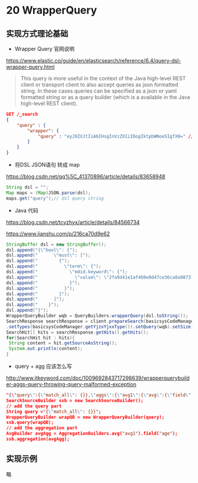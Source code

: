 # 20 WrapperQuery

## 实现方式理论基础

- Wrapper Query 官网说明

<https://www.elastic.co/guide/en/elasticsearch/reference/6.4/query-dsl-wrapper-query.html>

> This query is more useful in the context of the Java high-level REST client or transport client to also accept queries as json formatted string. In these cases queries can be specified as a json or yaml formatted string or as a query builder (which is a available in the Java high-level REST client).

```json
GET /_search
{
    "query" : {
        "wrapper": {
            "query" : "eyJ0ZXJtIiA6IHsgInVzZXIiIDogIktpbWNoeSIgfX0=" // Base64 encoded string: {"term" : { "user" : "Kimchy" }}
        }
    }
}
```

- 将DSL JSON语句 转成 map

<https://blog.csdn.net/qq%5C_41370896/article/details/83658948>

```java
String dsl = "";
Map maps = (Map)JSON.parse(dsl);  
maps.get("query");// dsl query string
```

- Java 代码

<https://blog.csdn.net/tcyzhyx/article/details/84566734>

<https://www.jianshu.com/p/216ca70d9e62>

```java
StringBuffer dsl = new StringBuffer();
dsl.append("{\"bool\": {");
dsl.append("      \"must\": [");
dsl.append("        {");
dsl.append("          \"term\": {");
dsl.append("            \"mdid.keyword\": {");
dsl.append("              \"value\": \"2fa9d41e1af460e0d47ce36ca8a98737\"");
dsl.append("            }");
dsl.append("          }");
dsl.append("        }");
dsl.append("      ]");
dsl.append("    }");
dsl.append("}");
WrapperQueryBuilder wqb = QueryBuilders.wrapperQuery(dsl.toString());
SearchResponse searchResponse = client.prepareSearch(basicsysCodeManager.getYjzxYjxxIndex())
.setTypes(basicsysCodeManager.getYjzxYjxxType()).setQuery(wqb).setSize(10).get();
SearchHit[] hits = searchResponse.getHits().getHits();
for(SearchHit hit : hits){
 String content = hit.getSourceAsString();
 System.out.println(content);
}
```

- query + agg 应该怎么写

<http://www.itkeyword.com/doc/1009692843717298639/wrapperquerybuilder-aggs-query-throwing-query-malformed-exception>

```json
"{\"query\":{\"match_all\": {}},\"aggs\":{\"avg1\":{\"avg\":{\"field\":\"age\"}}}}"
SearchSourceBuilder ssb = new SearchSourceBuilder();
// add the query part
String query ="{\"match_all\": {}}";
WrapperQueryBuilder wrapQB = new WrapperQueryBuilder(query);
ssb.query(wrapQB);
// add the aggregation part
AvgBuilder avgAgg = AggregationBuilders.avg("avg1").field("age");
ssb.aggregation(avgAgg);
```

## 实现示例

略
